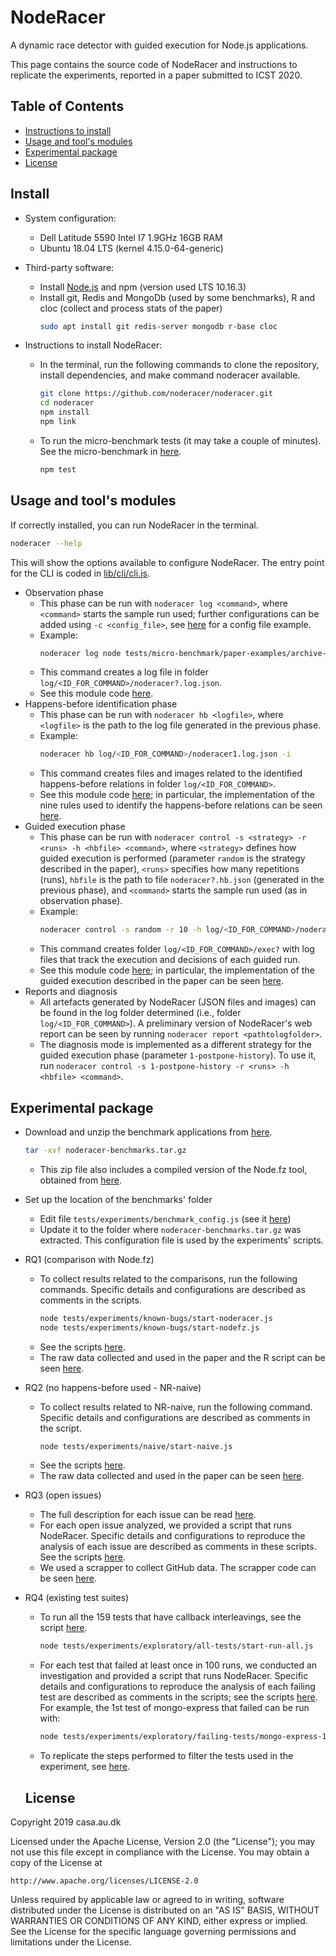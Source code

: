 # NodeRacer

A dynamic race detector with guided execution for Node.js applications. 

This page contains the source code of NodeRacer and instructions to replicate the experiments, reported in a paper submitted to ICST 2020.

## Table of Contents

- [Instructions to install](#install)
- [Usage and tool's modules](#usage-and-tools-modules)
- [Experimental package](#experimental-package)
- [License](#license)

## Install

- System configuration:
  - Dell Latitude 5590 Intel I7 1.9GHz 16GB RAM
  - Ubuntu 18.04 LTS (kernel 4.15.0-64-generic)

- Third-party software:
  - Install [Node.js](https://nodejs.org/en/download/) and npm (version used LTS 10.16.3)
  - Install git, Redis and MongoDb (used by some benchmarks), R and cloc (collect and process stats of the paper)
    ```bash
    sudo apt install git redis-server mongodb r-base cloc
    ```

- Instructions to install NodeRacer:
  - In the terminal, run the following commands to clone the repository, install dependencies, and make command noderacer available. 
    ```bash
    git clone https://github.com/noderacer/noderacer.git
    cd noderacer
    npm install
    npm link
    ```
  - To run the micro-benchmark tests (it may take a couple of minutes). See the micro-benchmark in [here](tests/micro-benchmark).
    ```bash
    npm test
    ```

## Usage and tool's modules

If correctly installed, you can run NodeRacer in the terminal.  
```bash
noderacer --help
```  
This will show the options available to configure NodeRacer. The entry point for the CLI is coded in [lib/cli/cli.js](lib/cli/cli.js).

- Observation phase
  - This phase can be run with `noderacer log <command>`, where `<command>` starts the sample run used; further configurations can be added using `-c <config_file>`, see [here](lib/logger/settings-example.json) for a config file example. 
  - Example:
    ```bash
    noderacer log node tests/micro-benchmark/paper-examples/archive-like-test.js  
    ```  
  - This command creates a log file in folder `log/<ID_FOR_COMMAND>/noderacer?.log.json`.
  - See this module code [here](lib/logger).
- Happens-before identification phase
  - This phase can be run with `noderacer hb <logfile>`, where `<logfile>` is the path to the log file generated in the previous phase. 
  - Example:
    ```bash
    noderacer hb log/<ID_FOR_COMMAND>/noderacer1.log.json -i
    ```  
  - This command creates files and images related to the identified happens-before relations in folder `log/<ID_FOR_COMMAND>`.
  - See this module code [here](lib/hb); in particular, the implementation of the nine rules used to identify the happens-before relations can be seen [here](lib/hb/rules).
- Guided execution phase
  - This phase can be run with `noderacer control -s <strategy> -r <runs> -h <hbfile> <command>`, where `<strategy>` defines how guided execution is performed (parameter `random` is the strategy described in the paper), `<runs>` specifies how many repetitions (runs), `hbfile` is the path to file `noderacer?.hb.json` (generated in the previous phase), and `<command>` starts the sample run used (as in observation phase). 
  - Example:
    ```bash
    noderacer control -s random -r 10 -h log/<ID_FOR_COMMAND>/noderacer1.hb.json node tests/micro-benchmark/paper-examples/archive-like-test.js
    ```
  - This command creates folder `log/<ID_FOR_COMMAND>/exec?` with log files that track the execution and decisions of each guided run. 
  - See this module code [here](lib/controller); in particular, the implementation of the guided execution described in the paper can be seen [here](lib/controller/strategies/random1.js).
- Reports and diagnosis
  - All artefacts generated by NodeRacer (JSON files and images) can be found in the log folder determined (i.e., folder `log/<ID_FOR_COMMAND>`). A preliminary version of NodeRacer's web report can be seen by running `noderacer report <pathtologfolder>`.  
  - The diagnosis mode is implemented as a different strategy for the guided execution phase (parameter `1-postpone-history`). To use it, run `noderacer control -s 1-postpone-history -r <runs> -h <hbfile> <command>`.  

## Experimental package

- Download and unzip the benchmark applications from [here](https://www.dropbox.com/s/j9l1v42o8auaryl/noderacer-benchmarks.tar.gz).
  ```bash
  tar -xvf noderacer-benchmarks.tar.gz
  ```
  - This zip file also includes a compiled version of the Node.fz tool, obtained from [here](https://github.com/VTLeeLab/NodeFz).
- Set up the location of the benchmarks' folder
  - Edit file `tests/experiments/benchmark_config.js` (see it [here](tests/experiments/benchmark_config.js))
  - Update it to the folder where `noderacer-benchmarks.tar.gz` was extracted. This configuration file is used by the experiments' scripts.
- RQ1 (comparison with Node.fz)
  - To collect results related to the comparisons, run the following commands. Specific details and configurations are described as comments in the scripts.
    ```bash
    node tests/experiments/known-bugs/start-noderacer.js 
    node tests/experiments/known-bugs/start-nodefz.js
    ```    
  - See the scripts [here](tests/experiments/known-bugs).
  - The raw data collected and used in the paper and the R script can be seen [here](tests/experiments/known-bugs/data).
- RQ2 (no happens-before used - NR-naive)
  - To collect results related to NR-naive, run the following command. Specific details and configurations are described as comments in the script.
    ```bash
    node tests/experiments/naive/start-naive.js   
    ```    
  - See the scripts [here](tests/experiments/naive).
  - The raw data collected and used in the paper can be seen [here](tests/experiments/naive/data).

- RQ3 (open issues)
  - The full description for each issue can be read [here](tests/experiments/open-issues).
  - For each open issue analyzed, we provided a script that runs NodeRacer. Specific details and configurations to reproduce the analysis of each issue are described as comments in these scripts. See the scripts [here](tests/experiments/open-issues).
  - We used a scrapper to collect GitHub data. The scrapper code can be seen [here](tests/experiments/github-scrapper).
- RQ4 (existing test suites)
  - To run all the 159 tests that have callback interleavings, see the script [here](tests/experiments/exploratory/all-tests). 
      ```bash
      node tests/experiments/exploratory/all-tests/start-run-all.js  
      ```
  - For each test that failed at least once in 100 runs, we conducted an investigation and provided a script that runs NodeRacer. Specific details and configurations to reproduce the analysis of each failing test are described as comments in the scripts; see the scripts [here](tests/experiments/exploratory/failing-tests). For example, the 1st test of mongo-express that failed can be run with:
    ```bash
    node tests/experiments/exploratory/failing-tests/mongo-express-1.js  
    ```      
  - To replicate the steps performed to filter the tests used in the experiment, see [here](tests/experiments/exploratory/filtering).

  ## License
Copyright 2019 casa.au.dk

Licensed under the Apache License, Version 2.0 (the "License");
you may not use this file except in compliance with the License.
You may obtain a copy of the License at

    http://www.apache.org/licenses/LICENSE-2.0

Unless required by applicable law or agreed to in writing, software
distributed under the License is distributed on an "AS IS" BASIS,
WITHOUT WARRANTIES OR CONDITIONS OF ANY KIND, either express or implied.
See the License for the specific language governing permissions and
limitations under the License.